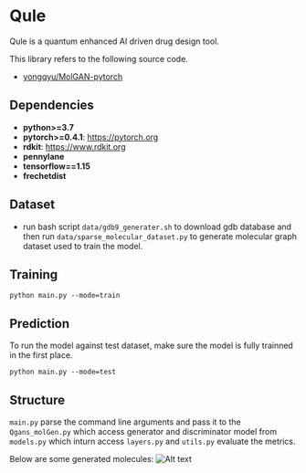 # Qule
Qule is a quantum enhanced AI driven drug design tool. 

This library refers to the following source code.
* [yongqyu/MolGAN-pytorch](https://github.com/yongqyu/MolGAN-pytorch)


## Dependencies

* **python>=3.7**
* **pytorch>=0.4.1**: https://pytorch.org
* **rdkit**: https://www.rdkit.org
* **pennylane**
* **tensorflow==1.15**
* **frechetdist**

## Dataset
* run bash script `data/gdb9_generater.sh` to download gdb database and then run `data/sparse_molecular_dataset.py` to generate molecular graph dataset used to train the model.

## Training
```
python main.py --mode=train

```

## Prediction
To run the model against test dataset, make sure the model is fully trainned in the first place.
```
python main.py --mode=test
```
## Structure
`main.py` parse the command line arguments and pass it to the `Qgans_molGen.py` which access generator and discriminator model from `models.py` which inturn access `layers.py` and `utils.py` evaluate the metrics.  

Below are some generated molecules:
![Alt text](image/generated_sample.png)



